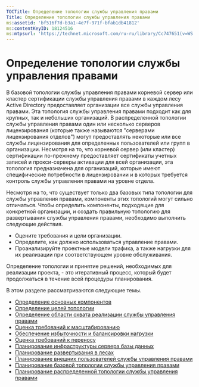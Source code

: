 ```yaml
---
TOCTitle: Определение топологии службы управления правами
Title: Определение топологии службы управления правами
ms:assetid: 'bf516f7d-b3a1-4e7f-971f-bfab1db41812'
ms:contentKeyID: 18124516
ms:mtpsurl: 'https://technet.microsoft.com/ru-ru/library/Cc747651(v=WS.10)'
---
```


Определение топологии службы управления правами
===============================================

В базовой топологии службы управления правами корневой сервер или кластер сертификации службы управления правами в каждом лесу Active Directory предоставляет организации все службы управления правами. Эта топология службы управления правами подходит как для крупных, так и небольших организаций. В распределенной топологии службы управления правами один или несколько серверов лицензирования (которые также называются "серверами лицензирования отделов") могут предоставлять некоторые или все службы лицензирования для определенных пользователей или групп в организации. Несмотря на то, что корневой сервер (или кластер) сертификации по-прежнему предоставляет сертификаты учетных записей и прокси-серверы активации для всей организации, эта топология предназначена для организаций, которые имеют специфические потребности в лицензировании и в которых требуется контроль службы управления правами на уровне отдела.

Несмотря на то, что существует только два базовых типа топологии для службы управления правами, компоненты этих топологий могут сильно отличаться. Чтобы определить компоненты, подходящие для конкретной организации, и создать правильную топологию для развертывания службы управления правами, необходимо выполнить следующие действия.

-   Оцените требования и цели организации.
-   Определите, как должно использоваться управление правами.
-   Проанализируйте проектные модели трафика, а также нагрузки для их реализации при соответствующем уровне обслуживания.

Определение топологии и принятие решений, необходимых для реализации проекта, - это итеративный процесс, который будет продолжаться в течение всей процедуры планирования.

В этом разделе рассматриваются следующие темы.

-   [Определение основных компонентов](https://technet.microsoft.com/c9ec225b-0e51-42f5-aff6-0aecb62e3b27)
-   [Определение целей топологии](https://technet.microsoft.com/8275a04d-3e5b-40b0-be9d-2f31b7aeca6b)
-   [Определение области охвата реализации службы управления правами](https://technet.microsoft.com/4b5fe1be-643e-47c4-bf9b-50d1e97108fb)
-   [Оценка требований к масштабированию](https://technet.microsoft.com/89f0138c-946d-47d7-a286-041d4d9606a8)
-   [Обеспечение избыточности и балансировки нагрузки](https://technet.microsoft.com/162d547c-78a7-4848-b43e-58e481832af2)
-   [Оценка требований к переносу](https://technet.microsoft.com/cec07f45-dc52-4004-860b-5cc33e5fc209)
-   [Планирование инфраструктуры сервера базы данных](https://technet.microsoft.com/b12354bd-3143-4d1f-b5aa-450c4550653c)
-   [Планирование развертывания в лесах](https://technet.microsoft.com/2dfb40b7-95b1-4362-b32e-72867544b705)
-   [Планирование внешних пользователей службы управления правами](https://technet.microsoft.com/107e1338-4dcf-4ed5-a49d-e875cc883db1)
-   [Планирование базовой топологии службы управления правами](https://technet.microsoft.com/fec3201e-201f-4faf-910e-fa44132af83d)
-   [Планирование распределенной топологии службы управления правами](https://technet.microsoft.com/8773a1e0-6ac3-41f5-9866-5890cef08d04)

